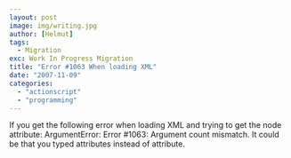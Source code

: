 ```yaml
---
layout: post
image: img/writing.jpg
author: [Helmut]
tags:
  - Migration
exc: Work In Progress Migration
title: "Error #1063 When loading XML"
date: "2007-11-09"
categories: 
  - "actionscript"
  - "programming"
---
```


If you get the following error when loading XML and trying to get the node attribute: ArgumentError: Error #1063: Argument count mismatch. It could be that you typed attributes instead of attribute.
